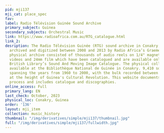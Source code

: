 ```yaml
---
pid: mji137
mji_cat: place_spec
fav: 
label: Radio Télévision Guinée Sound Archive
primary_subject: Guinea
secondary_subjects: Orchestral Music
link: https://www.radioafrica.com.au/RTG_catalogue.html
link_2: 
desription: The Radio Télévision Guinée (RTG) sound archive in Conakry, Guinea, was
  archived and digitized between 2008 and 2013 by Radio Africa’s Graeme Counsel. The
  physical archive consisted of thousands of audio reels on 1/4" magnetic tape, u-Matic
  videos and 24mm film which have been catalogued and are available online via the
  British Library’s Sound And Moving Image Catalogue. The physical collection is also
  available at the Bibliothèque National de Guinée in Conakry. 9,410 songs were archived,
  spanning the years from 1960 to 2000, with the bulk recorded between 1967 to 1984
  at the height of Guinea's Cultural Revolution. This website documents the archival
  process and includes catalogue and discographies.
online_access: Full
primary_lang: EN
last_check: October, 2023
physical_loc: Conakry, Guinea
order: '136'
layout: mji_item
collection: music_history
thumbnail: "/img/derivatives/simple/mji137/thumbnail.jpg"
full: "/img/derivatives/simple/mji137/fullwidth.jpg"
---
```

